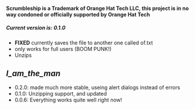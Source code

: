 #### Scrumbleship is a Trademark of Orange Hat Tech LLC, this project is in no way condoned or officially supported by Orange Hat Tech
##### Current version is: 0.1.0

- **FIXED** currently saves the file to another one called of.txt
- only works for full users (BOOM PUNK!)
- Unzips

***I_am_the_man***
-----

* 0.2.0: made much more stable, useing alert dialogs instead of errors
* 0.1.0: Unzipping support, and updated
* 0.0.6: Everything works quite well right now!

